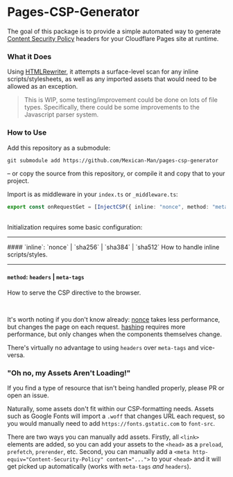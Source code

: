 # Pages-CSP-Generator
The goal of this package is to provide a simple automated way to generate [Content Security Policy](https://content-security-policy.com/) headers for your Cloudflare Pages site at runtime.

### What it Does
Using [HTMLRewriter](https://developers.cloudflare.com/workers/runtime-apis/html-rewriter), it attempts a surface-level scan for any inline scripts/stylesheets, as well as any imported assets that would need to be allowed as an exception.

> This is WIP, some testing/improvement could be done on lots of file types. Specifically, there could be some improvements to the Javascript parser system.

### How to Use
Add this repository as a submodule:
```
git submodule add https://github.com/Mexican-Man/pages-csp-generator
```
– or copy the source from this repository, or compile it and copy that to your project.

Import is as middleware in your `index.ts` or `_middleware.ts`:
```ts
export const onRequestGet = [InjectCSP({ inline: "nonce", method: "meta-tags" })];
```
<br />
Initialization requires some basic configuration:

<hr />
#### `inline`: `nonce` |  `sha256` | `sha384` | `sha512`
How to handle inline scripts/styles.

<hr />

#### `method`: `headers` | `meta-tags`
How to serve the CSP directive to the browser.

<br />

It's worth noting if you don't know already: [nonce](https://content-security-policy.com/nonce/) takes less performance, but changes the page on each request. [hashing](https://content-security-policy.com/hash/) requires more performance, but only changes when the components themselves change.

There's virtually no advantage to using `headers` over `meta-tags` and vice-versa.

### "Oh no, my Assets Aren't Loading!"
If you find a type of resource that isn't being handled properly, please PR or open an issue.

Naturally, some assets don't fit within our CSP-formatting needs. Assets such as Google Fonts will import a `.woff` that changes URL each request, so you would manually need to add `https://fonts.gstatic.com` to `font-src`.

There are two ways you can manually add assets. Firstly, all `<link>` elements are added, so you can add your assets to the `<head>` as a `preload`, `prefetch`, `prerender`, etc. Second, you can manually add a `<meta http-equiv="Content-Security-Policy" content="...">` to your `<head>` and it will get picked up automatically (works with `meta-tags` *and* `headers`).